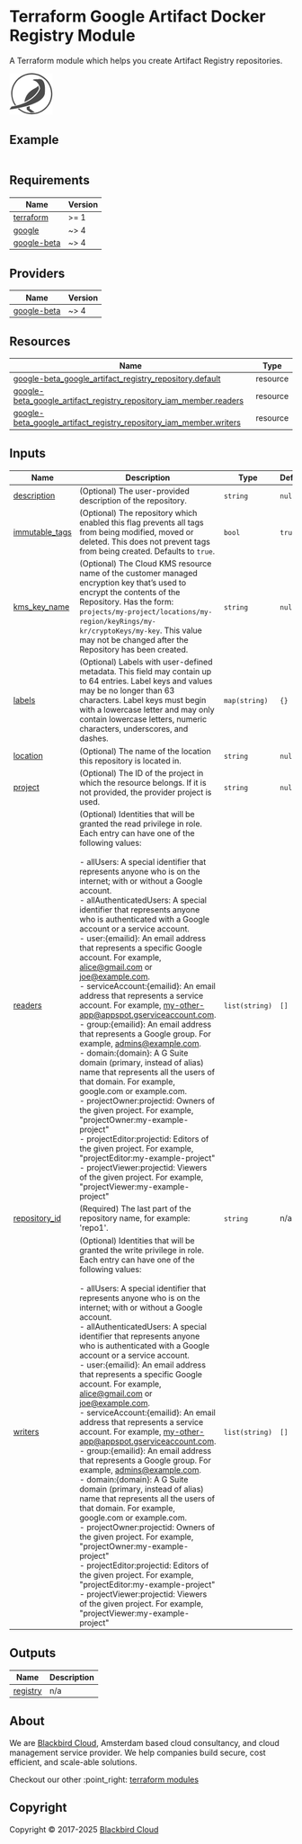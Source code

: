<!-- BEGIN_TF_DOCS -->
# Terraform Google Artifact Docker Registry Module
A Terraform module which helps you create Artifact Registry repositories.

[![blackbird-logo](https://raw.githubusercontent.com/blackbird-cloud/terraform-module-template/main/.config/logo_simple.png)](https://blackbird.cloud)

## Example
```hcl

```

## Requirements

| Name | Version |
|------|---------|
| <a name="requirement_terraform"></a> [terraform](#requirement\_terraform) | >= 1 |
| <a name="requirement_google"></a> [google](#requirement\_google) | ~> 4 |
| <a name="requirement_google-beta"></a> [google-beta](#requirement\_google-beta) | ~> 4 |

## Providers

| Name | Version |
|------|---------|
| <a name="provider_google-beta"></a> [google-beta](#provider\_google-beta) | ~> 4 |

## Resources

| Name | Type |
|------|------|
| [google-beta_google_artifact_registry_repository.default](https://registry.terraform.io/providers/hashicorp/google-beta/latest/docs/resources/google_artifact_registry_repository) | resource |
| [google-beta_google_artifact_registry_repository_iam_member.readers](https://registry.terraform.io/providers/hashicorp/google-beta/latest/docs/resources/google_artifact_registry_repository_iam_member) | resource |
| [google-beta_google_artifact_registry_repository_iam_member.writers](https://registry.terraform.io/providers/hashicorp/google-beta/latest/docs/resources/google_artifact_registry_repository_iam_member) | resource |

## Inputs

| Name | Description | Type | Default | Required |
|------|-------------|------|---------|:--------:|
| <a name="input_description"></a> [description](#input\_description) | (Optional) The user-provided description of the repository. | `string` | `null` | no |
| <a name="input_immutable_tags"></a> [immutable\_tags](#input\_immutable\_tags) | (Optional) The repository which enabled this flag prevents all tags from being modified, moved or deleted. This does not prevent tags from being created. Defaults to `true`. | `bool` | `true` | no |
| <a name="input_kms_key_name"></a> [kms\_key\_name](#input\_kms\_key\_name) | (Optional) The Cloud KMS resource name of the customer managed encryption key that’s used to encrypt the contents of the Repository. Has the form: `projects/my-project/locations/my-region/keyRings/my-kr/cryptoKeys/my-key`. This value may not be changed after the Repository has been created. | `string` | `null` | no |
| <a name="input_labels"></a> [labels](#input\_labels) | (Optional) Labels with user-defined metadata. This field may contain up to 64 entries. Label keys and values may be no longer than 63 characters. Label keys must begin with a lowercase letter and may only contain lowercase letters, numeric characters, underscores, and dashes. | `map(string)` | `{}` | no |
| <a name="input_location"></a> [location](#input\_location) | (Optional) The name of the location this repository is located in. | `string` | `null` | no |
| <a name="input_project"></a> [project](#input\_project) | (Optional) The ID of the project in which the resource belongs. If it is not provided, the provider project is used. | `string` | `null` | no |
| <a name="input_readers"></a> [readers](#input\_readers) | (Optional) Identities that will be granted the read privilege in role. Each entry can have one of the following values:<br/><br/>- allUsers: A special identifier that represents anyone who is on the internet; with or without a Google account.<br/>- allAuthenticatedUsers: A special identifier that represents anyone who is authenticated with a Google account or a service account.<br/>- user:{emailid}: An email address that represents a specific Google account. For example, alice@gmail.com or joe@example.com.<br/>- serviceAccount:{emailid}: An email address that represents a service account. For example, my-other-app@appspot.gserviceaccount.com.<br/>- group:{emailid}: An email address that represents a Google group. For example, admins@example.com.<br/>- domain:{domain}: A G Suite domain (primary, instead of alias) name that represents all the users of that domain. For example, google.com or example.com.<br/>- projectOwner:projectid: Owners of the given project. For example, "projectOwner:my-example-project"<br/>- projectEditor:projectid: Editors of the given project. For example, "projectEditor:my-example-project"<br/>- projectViewer:projectid: Viewers of the given project. For example, "projectViewer:my-example-project" | `list(string)` | `[]` | no |
| <a name="input_repository_id"></a> [repository\_id](#input\_repository\_id) | (Required) The last part of the repository name, for example: 'repo1'. | `string` | n/a | yes |
| <a name="input_writers"></a> [writers](#input\_writers) | (Optional) Identities that will be granted the write privilege in role. Each entry can have one of the following values:<br/><br/>- allUsers: A special identifier that represents anyone who is on the internet; with or without a Google account.<br/>- allAuthenticatedUsers: A special identifier that represents anyone who is authenticated with a Google account or a service account.<br/>- user:{emailid}: An email address that represents a specific Google account. For example, alice@gmail.com or joe@example.com.<br/>- serviceAccount:{emailid}: An email address that represents a service account. For example, my-other-app@appspot.gserviceaccount.com.<br/>- group:{emailid}: An email address that represents a Google group. For example, admins@example.com.<br/>- domain:{domain}: A G Suite domain (primary, instead of alias) name that represents all the users of that domain. For example, google.com or example.com.<br/>- projectOwner:projectid: Owners of the given project. For example, "projectOwner:my-example-project"<br/>- projectEditor:projectid: Editors of the given project. For example, "projectEditor:my-example-project"<br/>- projectViewer:projectid: Viewers of the given project. For example, "projectViewer:my-example-project" | `list(string)` | `[]` | no |

## Outputs

| Name | Description |
|------|-------------|
| <a name="output_registry"></a> [registry](#output\_registry) | n/a |

## About

We are [Blackbird Cloud](https://blackbird.cloud), Amsterdam based cloud consultancy, and cloud management service provider. We help companies build secure, cost efficient, and scale-able solutions.

Checkout our other :point\_right: [terraform modules](https://registry.terraform.io/namespaces/blackbird-cloud)

## Copyright

Copyright © 2017-2025 [Blackbird Cloud](https://blackbird.cloud)
<!-- END_TF_DOCS -->